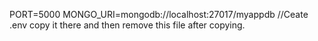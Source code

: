 PORT=5000
MONGO_URI=mongodb://localhost:27017/myappdb
//Ceate .env copy it there and then remove this file after copying.
